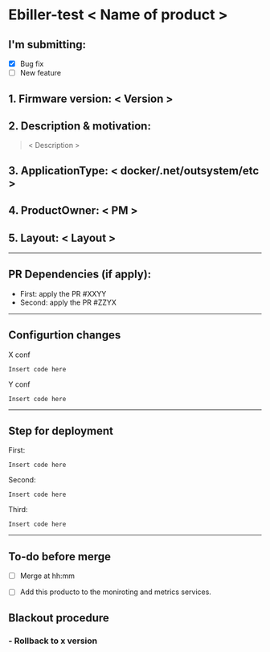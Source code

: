 
# Ebiller-test < Name of product >

## I'm submitting:

- [X] Bug fix 
- [ ] New feature

## 1. Firmware version: < Version >

## 2. Description & motivation:  
> < Description >

## 3. ApplicationType: < docker/.net/outsystem/etc > 

## 4. ProductOwner: < PM >

## 5. Layout: < Layout >

---

## PR Dependencies (if apply):
- First: apply the PR #XXYY 
- Second: apply the PR #ZZYX 


---
## Configurtion changes
X conf
```
Insert code here
```
Y conf
```
Insert code here
```

---
## Step for deployment

First:
```
Insert code here
```

Second:
```
Insert code here
```

Third:
```
Insert code here
```
---


## To-do before merge

- [ ] Merge at hh:mm 

- [ ] Add this producto to the moniroting and metrics services.

## Blackout procedure

### - Rollback to x version
